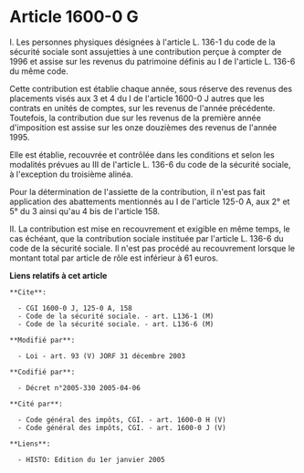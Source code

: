 # Article 1600-0 G

I. Les personnes physiques désignées à l'article L. 136-1 du code de la sécurité sociale sont assujetties à une contribution
perçue à compter de 1996 et assise sur les revenus du patrimoine définis au I de l'article L. 136-6 du même code.

Cette contribution est établie chaque année, sous réserve des revenus des placements visés aux 3 et 4 du I de l'article
1600-0 J autres que les contrats en unités de comptes, sur les revenus de l'année précédente. Toutefois, la contribution due
sur les revenus de la première année d'imposition est assise sur les onze douzièmes des revenus de l'année 1995.

Elle est établie, recouvrée et contrôlée dans les conditions et selon les modalités prévues au III de l'article L. 136-6 du
code de la sécurité sociale, à l'exception du troisième alinéa.

Pour la détermination de l'assiette de la contribution, il n'est pas fait application des abattements mentionnés au I de
l'article 125-0 A, aux 2° et 5° du 3 ainsi qu'au 4 bis de l'article 158.

II. La contribution est mise en recouvrement et exigible en même temps, le cas échéant, que la contribution sociale instituée
par l'article L. 136-6 du code de la sécurité sociale. Il n'est pas procédé au recouvrement lorsque le montant total par
article de rôle est inférieur à 61 euros.

**Liens relatifs à cet article**

	**Cite**:

	  - CGI 1600-0 J, 125-0 A, 158
	  - Code de la sécurité sociale. - art. L136-1 (M)
	  - Code de la sécurité sociale. - art. L136-6 (M)

	**Modifié par**:

	  - Loi - art. 93 (V) JORF 31 décembre 2003

	**Codifié par**:

	  - Décret n°2005-330 2005-04-06

	**Cité par**:

	  - Code général des impôts, CGI. - art. 1600-0 H (V)
	  - Code général des impôts, CGI. - art. 1600-0 J (V)

	**Liens**:

	  - HISTO: Edition du 1er janvier 2005
